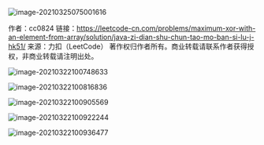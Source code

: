 ![image-20210325075001616](D:\Dev\SrcCode\geek-algorithm-leetcode\src\main\leetcode_manuscripts\trie\Trie数据结构介绍.assets\image-20210325075001616.png)

作者：cc0824
链接：https://leetcode-cn.com/problems/maximum-xor-with-an-element-from-array/solution/java-zi-dian-shu-chun-tao-mo-ban-si-lu-j-hk51/
来源：力扣（LeetCode）
著作权归作者所有。商业转载请联系作者获得授权，非商业转载请注明出处。



![image-20210322100748633](D:\Dev\SrcCode\geek-algorithm-leetcode\src\main\leetcode_manuscripts\trie\Trie数据结构介绍.assets\image-20210322100748633.png)





![image-20210322100816836](D:\Dev\SrcCode\geek-algorithm-leetcode\src\main\leetcode_manuscripts\trie\Trie数据结构介绍.assets\image-20210322100816836.png)







![image-20210322100905569](D:\Dev\SrcCode\geek-algorithm-leetcode\src\main\leetcode_manuscripts\trie\Trie数据结构介绍.assets\image-20210322100905569.png)







![image-20210322100922244](D:\Dev\SrcCode\geek-algorithm-leetcode\src\main\leetcode_manuscripts\trie\Trie数据结构介绍.assets\image-20210322100922244.png)







![image-20210322100936477](D:\Dev\SrcCode\geek-algorithm-leetcode\src\main\leetcode_manuscripts\trie\Trie数据结构介绍.assets\image-20210322100936477.png)